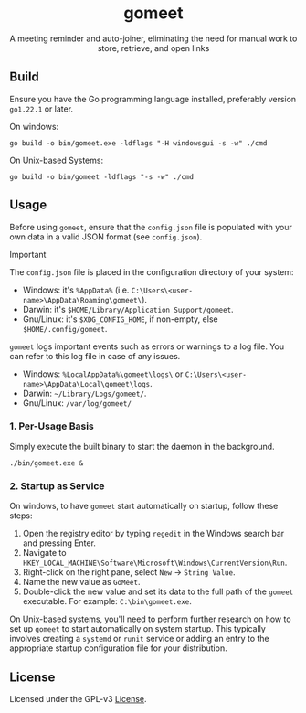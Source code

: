<h1 align="center">gomeet</h1>

<p align="center">A meeting reminder and auto-joiner, eliminating the need for manual work to store, retrieve, and open links</p>

## Build

Ensure you have the Go programming language installed, preferably version `go1.22.1` or later.

On windows:

```shell
go build -o bin/gomeet.exe -ldflags "-H windowsgui -s -w" ./cmd
```

On Unix-based Systems:

```shell
go build -o bin/gomeet -ldflags "-s -w" ./cmd
```

## Usage

Before using `gomeet`, ensure that the `config.json` file is populated with your own data in a valid JSON format (see `config.json`).

> [!IMPORTANT]
> The `config.json` file is placed in the configuration directory of your system:
>
> - Windows: it's `%AppData%` (i.e. `C:\Users\<user-name>\AppData\Roaming\gomeet\`).
> - Darwin: it's `$HOME/Library/Application Support/gomeet`.
> - Gnu/Linux: it's `$XDG_CONFIG_HOME`, if non-empty, else `$HOME/.config/gomeet`.

`gomeet` logs important events such as errors or warnings to a log file. You can refer to this log file in case of any issues.

- Windows: `%LocalAppData%\gomeet\logs\` or `C:\Users\<user-name>\AppData\Local\gomeet\logs`.
- Darwin: `~/Library/Logs/gomeet/`.
- Gnu/Linux: `/var/log/gomeet/`


### 1. Per-Usage Basis

Simply execute the built binary to start the daemon in the background.

```shell
./bin/gomeet.exe &
```

### 2. Startup as Service

On windows, to have `gomeet` start automatically on startup, follow these steps:

1. Open the registry editor by typing `regedit` in the Windows search bar and pressing Enter.
2. Navigate to `HKEY_LOCAL_MACHINE\Software\Microsoft\Windows\CurrentVersion\Run`.
3. Right-click on the right pane, select `New` -> `String Value`.
4. Name the new value as `GoMeet`.
5. Double-click the new value and set its data to the full path of the `gomeet` executable. For example: `C:\bin\gomeet.exe`.

On Unix-based systems, you'll need to perform further research on how to set up `gomeet` to start automatically on system startup.
This typically involves creating a `systemd` or `runit` service or adding an entry to the appropriate startup configuration file for your distribution.

## License

Licensed under the GPL-v3 [License](LICENSE).
